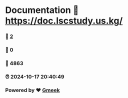 # Documentation :link: https://doc.lscstudy.us.kg/ 
### :page_facing_up: [2](https://doc.lscstudy.us.kg//tag.html) 
### :speech_balloon: 0 
### :hibiscus: 4863 
### :alarm_clock: 2024-10-17 20:40:49 
### Powered by :heart: [Gmeek](https://github.com/Meekdai/Gmeek)
